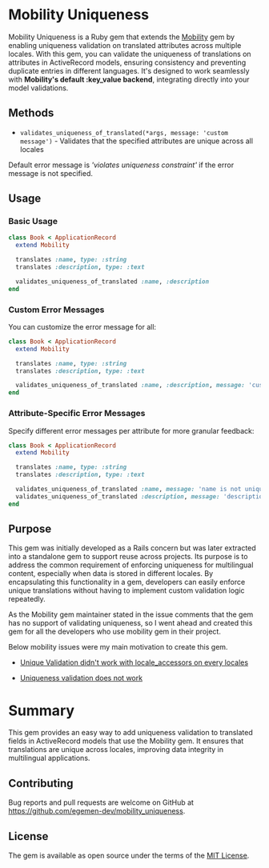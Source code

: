 # Mobility Uniqueness

Mobility Uniqueness is a Ruby gem that extends the [Mobility](https://github.com/shioyama/mobility) gem by enabling uniqueness validation on translated attributes across multiple locales. With this gem, you can validate the uniqueness of translations on attributes in ActiveRecord models, ensuring consistency and preventing duplicate entries in different languages. It's designed to work seamlessly with **Mobility's default :key_value backend**, integrating directly into your model validations.

## Methods
* `validates_uniqueness_of_translated(*args, message: 'custom message')` - Validates that the specified attributes are unique across all locales

Default error message is _'violates uniqueness constraint'_ if the error message is not specified.

## Usage

### Basic Usage

```rb
class Book < ApplicationRecord
  extend Mobility

  translates :name, type: :string
  translates :description, type: :text

  validates_uniqueness_of_translated :name, :description
end
```

### Custom Error Messages

You can customize the error message for all:
```rb
class Book < ApplicationRecord
  extend Mobility

  translates :name, type: :string
  translates :description, type: :text

  validates_uniqueness_of_translated :name, :description, message: 'custom message'
end
```

### Attribute-Specific Error Messages

Specify different error messages per attribute for more granular feedback:
```rb
class Book < ApplicationRecord
  extend Mobility

  translates :name, type: :string
  translates :description, type: :text

  validates_uniqueness_of_translated :name, message: 'name is not unique'
  validates_uniqueness_of_translated :description, message: 'description should be unique'
end
```

## Purpose
This gem was initially developed as a Rails concern but was later extracted into a standalone gem to support reuse across projects. Its purpose is to address the common requirement of enforcing uniqueness for multilingual content, especially when data is stored in different locales. By encapsulating this functionality in a gem, developers can easily enforce unique translations without having to implement custom validation logic repeatedly.

As the Mobility gem maintainer stated in the issue comments that the gem has no support of validating uniqueness, so I went ahead and created this gem for all the developers who use mobility gem in their project.

Below mobility issues were my main motivation to create this gem.

* [Unique Validation didn't work with locale_accessors on every locales](https://github.com/shioyama/mobility/issues/603)

* [Uniqueness validation does not work](https://github.com/shioyama/mobility/issues/20)

# Summary

This gem provides an easy way to add uniqueness validation to translated fields in ActiveRecord models that use the Mobility gem. It ensures that translations are unique across locales, improving data integrity in multilingual applications.

## Contributing

Bug reports and pull requests are welcome on GitHub at https://github.com/egemen-dev/mobility_uniqueness.

## License

The gem is available as open source under the terms of the [MIT License](https://opensource.org/licenses/MIT).
